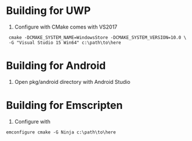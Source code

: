 
Building for UWP
================

 1) Configure with CMake comes with VS2017

```
 cmake -DCMAKE_SYSTEM_NAME=WindowsStore -DCMAKE_SYSTEM_VERSION=10.0 \
 -G "Visual Studio 15 Win64" c:\path\to\here
```

Building for Android
====================

 1) Open pkg/android directory with Android Studio

Building for Emscripten
=======================

 1) Configure with

```
emconfigure cmake -G Ninja c:\path\to\here
```

